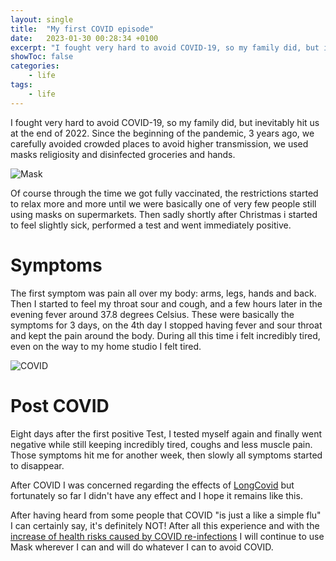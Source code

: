 ```yaml
---
layout: single
title:  "My first COVID episode"
date:   2023-01-30 00:28:34 +0100
excerpt: "I fought very hard to avoid COVID-19, so my family did, but inevitably hit us at the end of 2022. "
showToc: false
categories: 
    - life
tags:
    - life
---
```


I fought very hard to avoid COVID-19, so my family did, but inevitably hit us at the end of 2022. Since the beginning of the pandemic, 3 years ago, we carefully avoided crowded places to avoid higher transmission, we used masks religiosity and disinfected groceries and hands. 

![Mask](/mask.jpeg)

Of course through the time we got fully vaccinated, the restrictions started to relax more and more until we were basically one of very few people still using masks on supermarkets. Then sadly shortly after Christmas i started to feel slightly sick, performed a test and went immediately positive.

# Symptoms

The first symptom was pain all over my body: arms, legs, hands and back. Then I started to feel my throat sour and cough, and a few hours later in the evening fever around 37.8 degrees Celsius. These were basically the symptoms for 3 days, on the 4th day I stopped having fever and sour throat and kept the pain around the body. During all this time i felt incredibly tired, even on the way to my home studio I felt tired. 

![COVID](/covid19_1.jpeg)

# Post COVID

Eight days after the first positive Test, I tested myself again and finally went negative while still keeping incredibly tired, coughs and less muscle pain. Those symptoms hit me for another week, then slowly all symptoms started to disappear.

After COVID I was concerned regarding the effects of [LongCovid](https://www.hopkinsmedicine.org/health/conditions-and-diseases/coronavirus/covid-long-haulers-long-term-effects-of-covid19) but fortunately so far I didn't have any effect and I hope it remains like this.

After having heard from some people that COVID "is just a like a simple flu" I can certainly say, it's definitely NOT! After all this experience and with the [increase of health risks caused by COVID re-infections](https://www.theguardian.com/world/2023/jan/23/repeat-covid-infections-health-risks) I will continue to use Mask wherever I can and will do whatever I can to avoid COVID.
